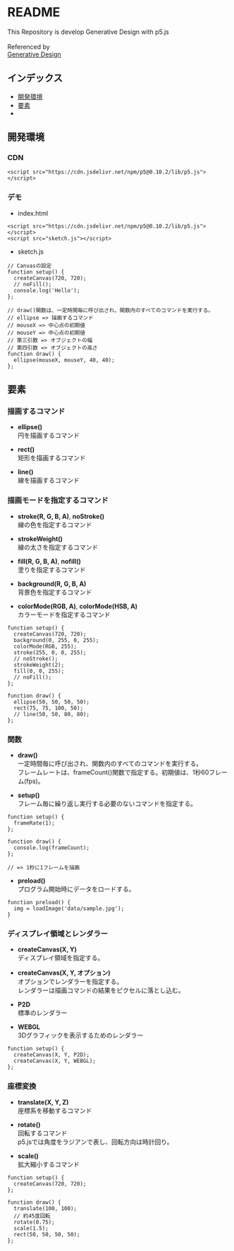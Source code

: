 # README
This Repository is develop Generative Design with p5.js<br>
<br>
Referenced by<br>
<a href="http://www.bnn.co.jp/support/generativedesign_p5js/" target="_blank" rel="noopener">Generative Design</a>


## インデックス
- <a href="https://github.com/NakatsuboYusuke/dev-Generative-Design#%E9%96%8B%E7%99%BA%E7%92%B0%E5%A2%83">開発環境</a>
- <a href="">要素</a>
- <a href=""></a>


## 開発環境

### CDN

```
<script src="https://cdn.jsdelivr.net/npm/p5@0.10.2/lib/p5.js"></script>
```

### デモ

- index.html

```
<script src="https://cdn.jsdelivr.net/npm/p5@0.10.2/lib/p5.js"></script>
<script src="sketch.js"></script>
```

- sketch.js

```
// Canvasの設定
function setup() {
  createCanvas(720, 720);
  // noFill();
  console.log('Hello');
};

// draw()関数は、一定時間毎に呼び出され、関数内のすべてのコマンドを実行する。
// ellipse => 描画するコマンド
// mouseX => 中心点の初期値
// mouseY => 中心点の初期値
// 第三引数 => オブジェクトの幅
// 第四引数 => オブジェクトの高さ
function draw() {
  ellipse(mouseX, mouseY, 40, 40);
};
```

## 要素

### 描画するコマンド

- <strong>ellipse()</strong><br>
円を描画するコマンド

- <strong>rect()</strong><br>
矩形を描画するコマンド

- <strong>line()</strong><br>
線を描画するコマンド

### 描画モードを指定するコマンド

- <strong>stroke(R, G, B, A)</strong>, <strong>noStroke()</strong><br>
線の色を指定するコマンド

- <strong>strokeWeight()</strong><br>
線の太さを指定するコマンド

- <strong>fill(R, G, B, A)</strong>, <strong>nofill()</strong><br>
塗りを指定するコマンド

- <strong>background(R, G, B, A)</strong><br>
背景色を指定するコマンド

- <strong>colorMode(RGB, A)</strong>, <strong>colorMode(HSB, A)</strong><br>
カラーモードを指定するコマンド

```
function setup() {
  createCanvas(720, 720);
  background(0, 255, 0, 255);
  colorMode(RGB, 255);
  stroke(255, 0, 0, 255);
  // noStroke();
  strokeWeight(2);
  fill(0, 0, 255);
  // noFill();
};

function draw() {
  ellipse(50, 50, 50, 50);
  rect(75, 75, 100, 50);
  // line(50, 50, 80, 80);
};
```

### 関数

- <strong>draw()</strong><br>
一定時間毎に呼び出され、関数内のすべてのコマンドを実行する。<br>
フレームレートは、frameCount()関数で指定する。初期値は、1秒60フレーム(fps)。

- <strong>setup()</strong><br>
フレーム毎に繰り返し実行する必要のないコマンドを指定する。

```
function setup() {
  frameRate(1);
};

function draw() {
  console.log(frameCount);
};

// => 1秒に1フレームを描画
```

- <strong>preload()</strong><br>
プログラム開始時にデータをロードする。

```
function preload() {
  img = loadImage('data/sample.jpg');
}
```

### ディスプレイ領域とレンダラー

- <strong>createCanvas(X, Y)</strong><br>
ディスプレイ領域を指定する。

- <strong>createCanvas(X, Y, オプション)</strong><br>
オプションでレンダラーを指定する。<br>
レンダラーは描画コマンドの結果をピクセルに落とし込む。

- <strong>P2D</strong><br>
標準のレンダラー

- <strong>WEBGL</strong><br>
3Dグラフィックを表示するためのレンダラー

```
function setup() {
  createCanvas(X, Y, P2D);
  createCanvas(X, Y, WEBGL);
};
```

### 座標変換

- <strong>translate(X, Y, Z)</strong><br>
座標系を移動するコマンド

- <strong>rotate()</strong><br>
回転するコマンド<br>
p5.jsでは角度をラジアンで表し、回転方向は時計回り。

- <strong>scale()</strong><br>
拡大縮小するコマンド

```
function setup() {
  createCanvas(720, 720);
};

function draw() {
  translate(100, 100);
  // 約45度回転
  rotate(0.75);
  scale(1.5);
  rect(50, 50, 50, 50);
};
```
